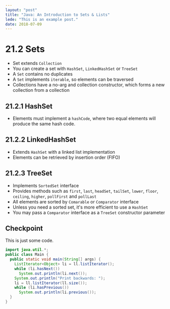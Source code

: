 ```yaml
---
layout: "post"
title: "Java: An Introduction to Sets & Lists"
lede: "This is an example post."
date: 2018-07-09
---
```

# 21.2 Sets

- Set extends `Collection`
- You can create a set with `HashSet`, `LinkedHashSet` or `TreeSet`
- A `Set` contains no duplicates
- A `Set` implements `iterable`, so elements can be traversed
- Collections have a no-arg and collection constructor, which forms a new
  collection from a collection

## 21.2.1 HashSet

- Elements must implement a `hashCode`, where two equal elements will produce
  the same hash code.

## 21.2.2 LinkedHashSet

- Extends `HashSet` with a linked list implementation
- Elements can be retrieved by insertion order (FIFO)

## 21.2.3 TreeSet

- Implements `SortedSet` interface
- Provides methods such as `first`, `last`, `headSet`, `tailSet`, `lower`,
  `floor`, `ceiling`, `higher`, `pollFirst` and `pollLast`
- All elements are sorted by `Comarable` or `Comparator` interface
- Unless you need a sorted set, it's more efficient to use a `HashSet`
- You may pass a `Comparator` interface as a `TreeSet` constructor parameter

## Checkpoint

This is just some code.

```java
import java.util.*;
public class Main {
  public static void main(String[] args) {
    ListIterator<Object> li = ll.listIterator();
    while (li.hasNext())
      System.out.println(li.next());
    System.out.println("Print backwards: ");
    li = ll.listIterator(ll.size());
    while (li.hasPrevious())
      System.out.println(li.previous());
  }
}
```

